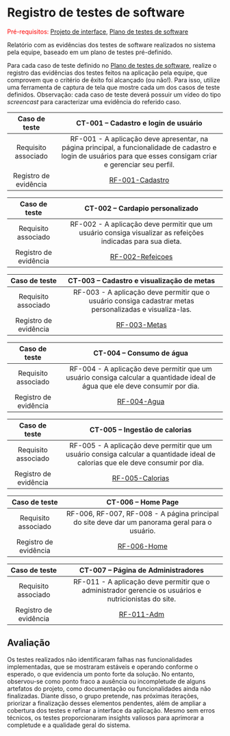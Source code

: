 # Registro de testes de software

<span style="color:red">Pré-requisitos: <a href="05-Projeto-interface.md"> Projeto de interface</a></span>, <a href="08-Plano-testes-software.md"> Plano de testes de software</a>

Relatório com as evidências dos testes de software realizados no sistema pela equipe, baseado em um plano de testes pré-definido.

Para cada caso de teste definido no <a href="08-Plano-testes-software.md"> Plano de testes de software</a>, realize o registro das evidências dos testes feitos na aplicação pela equipe, que comprovem que o critério de êxito foi alcançado (ou não!). Para isso, utilize uma ferramenta de captura de tela que mostre cada um dos casos de teste definidos. Observação: cada caso de teste deverá possuir um vídeo do tipo _screencast_ para caracterizar uma evidência do referido caso.

| **Caso de teste** 	| **CT-001 – Cadastro e login de usuário** 	|
|:---:	|:---:	|
| Requisito associado | RF-001 - A aplicação deve apresentar, na página principal, a funcionalidade de cadastro e login de usuários para que esses consigam criar e gerenciar seu perfil. |
| Registro de evidência | [RF-001-Cadastro](videos/RF-001-Cadastro.mp4) |

| **Caso de teste** 	| **CT-002 – Cardapio personalizado** 	|
|:---:	|:---:	|
| Requisito associado | RF-002 - A aplicação deve permitir que um usuário consiga visualizar as refeições indicadas para sua dieta. |
| Registro de evidência | [RF-002-Refeicoes](videos/RF-002-Refeicoes.mp4) |

| **Caso de teste** 	| **CT-003 – Cadastro e visualização de metas** 	|
|:---:	|:---:	|
| Requisito associado | RF-003 - A aplicação deve permitir que o usuário consiga cadastrar metas personalizadas e visualiza-las. |
| Registro de evidência | [RF-003-Metas](videos/RF-003-Metas.mp4) |

| **Caso de teste** 	| **CT-004 – Consumo de água** 	|
|:---:	|:---:	|
| Requisito associado | RF-004 - A aplicação deve permitir que um usuário consiga calcular a quantidade ideal de água que ele deve consumir por dia. |
| Registro de evidência | [RF-004-Agua](videos/RF-004-Agua.mp4) |

| **Caso de teste** 	| **CT-005 – Ingestão de calorias** 	|
|:---:	|:---:	|
| Requisito associado | RF-005 - A aplicação deve permitir que um usuário consiga calcular a quantidade ideal de calorias que ele deve consumir por dia. |
| Registro de evidência | [RF-005-Calorias](videos/RF-005-Calorias.mp4) |

| **Caso de teste** 	| **CT-006 – Home Page** 	|
|:---:	|:---:	|
| Requisito associado | RF-006, RF-007, RF-008 - A página principal do site deve dar um panorama geral para o usuário. |
| Registro de evidência | [RF-006-Home](videos/RF-006-Home.mp4) |

| **Caso de teste** 	| **CT-007 – Página de Administradores** 	|
|:---:	|:---:	|
| Requisito associado | RF-011 - A aplicação deve permitir que o administrador gerencie os usuários e nutricionistas do site. |
| Registro de evidência | [RF-011-Adm](videos/RF-011-Adm.mp4) |

## Avaliação

Os testes realizados não identificaram falhas nas funcionalidades implementadas, que se mostraram estáveis e operando conforme o esperado, o que evidencia um ponto forte da solução. No entanto, observou-se como ponto fraco a ausência ou incompletude de alguns artefatos do projeto, como documentação ou funcionalidades ainda não finalizadas. Diante disso, o grupo pretende, nas próximas iterações, priorizar a finalização desses elementos pendentes, além de ampliar a cobertura dos testes e refinar a interface da aplicação. Mesmo sem erros técnicos, os testes proporcionaram insights valiosos para aprimorar a completude e a qualidade geral do sistema.
